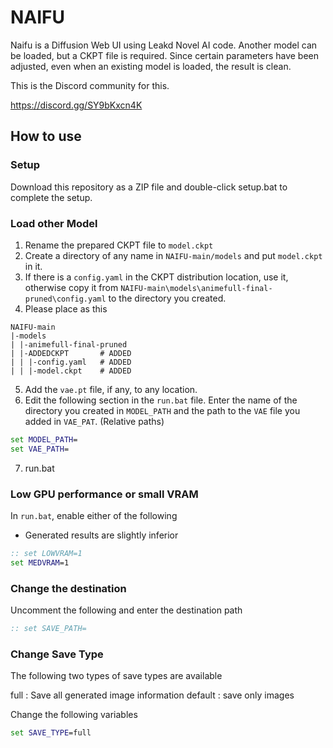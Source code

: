 # NAIFU

Naifu is a Diffusion Web UI using Leakd Novel AI code.
Another model can be loaded, but a CKPT file is required.
Since certain parameters have been adjusted, even when an existing model is loaded, the result is clean.

This is the Discord community for this.

https://discord.gg/SY9bKxcn4K

## How to use

### Setup 

Download this repository as a ZIP file and double-click setup.bat to complete the setup.

### Load other Model

1. Rename the prepared CKPT file to `model.ckpt`
2. Create a directory of any name in `NAIFU-main/models` and put `model.ckpt` in it.
3. If there is a `config.yaml` in the CKPT distribution location, use it, otherwise copy it from `NAIFU-main\models\animefull-final-pruned\config.yaml` to the directory you created.
4. Please place as this

```
NAIFU-main
|-models
| |-animefull-final-pruned
| |-ADDEDCKPT       # ADDED
| | |-config.yaml   # ADDED
| | |-model.ckpt    # ADDED
```

5. Add the `vae.pt` file, if any, to any location.
6. Edit the following section in the `run.bat` file. Enter the name of the directory you created in `MODEL_PATH` and the path to the `VAE` file you added in `VAE_PAT`. (Relative paths)

```bat
set MODEL_PATH=
set VAE_PATH=
```
7. run.bat

### Low GPU performance or small VRAM

In `run.bat`, enable either of the following

* Generated results are slightly inferior

```bat
:: set LOWVRAM=1
set MEDVRAM=1
```

### Change the destination

Uncomment the following and enter the destination path

```bat
:: set SAVE_PATH=
```

### Change Save Type

The following two types of save types are available

full : Save all generated image information
default : save only images

Change the following variables

```bat
set SAVE_TYPE=full
```
